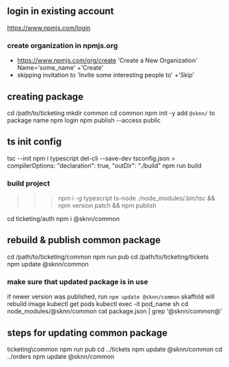 ## login in existing account
https://www.npmjs.com/login

### create organization in npmjs.org
* https://www.npmjs.com/org/create
'Create a New Organization'
Name='some_name'
+'Create'
* skipping invitation to
'Invite some interesting people to'
+'Skip'

## creating package
cd /path/to/ticketing
mkdir common
cd common
npm init -y
add `@sknn/` to package name
npm login
npm publish --access public

## ts init config
tsc --init
npm i typescript del-cli --save-dev
tsconfig.json > compilerOptions: "declaration": true, "outDir": "./build"
npm run build

### build project
>>> npm i -g typescript ts-node
./node_modules/.bin/tsc && npm version patch && npm publish

cd ticketing/auth
npm i @sknn/common

## rebuild & publish common package
cd /path/to/ticketing/common
npm run pub
cd /path/to/ticketing/tickets
npm update @sknn/common

### make sure that updated package is in use
if newer version was published, run `npm update @sknn/common`
skaffold will rebuild image
kubectl get pods
kubectl exec -it pod_name sh
cd node_modules/@sknn/common
cat package.json | grep '@sknn/common@'

## steps for updating common package
ticketing\common
npm run pub
cd ../tickets
npm update @sknn/common
cd ../orders
npm update @sknn/common
